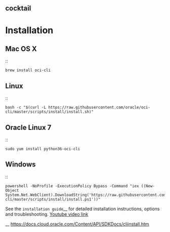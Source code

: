 ## cocktail

Installation
============

Mac OS X
--------
::

    brew install oci-cli

Linux
-----
::

    bash -c "$(curl -L https://raw.githubusercontent.com/oracle/oci-cli/master/scripts/install/install.sh)"

Oracle Linux 7
--------------
::

    sudo yum install python36-oci-cli

Windows
-------
::

    powershell -NoProfile -ExecutionPolicy Bypass -Command "iex ((New-Object System.Net.WebClient).DownloadString('https://raw.githubusercontent.com/oracle/oci-cli/master/scripts/install/install.ps1'))"

See the `installation guide`__ for detailed installation instructions, options and troubleshooting.
<a href="https://www.youtube.com/watch?v=bY3jQMMHxdw&list=PLKCk3OyNwIzuA-dqI5vkhZVIc_cxHCkp5&index=20">Youtube video link</a>

__ https://docs.cloud.oracle.com/Content/API/SDKDocs/cliinstall.htm
